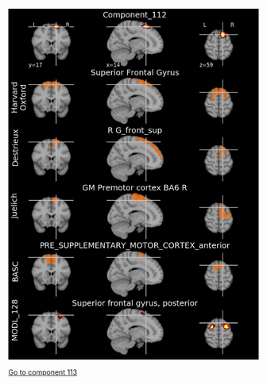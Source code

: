 


![112](preliminary/112.jpg "Component 112")

[Go to component 113](https://parietal-inria.github.io/MODL_atlas/1024/113 "Component 113")